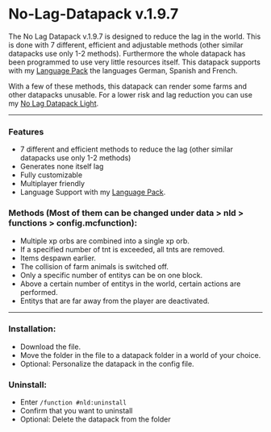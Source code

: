 # No-Lag-Datapack v.1.9.7

The No Lag Datapack v.1.9.7 is designed to reduce the lag in the world. This is done with 7 different, efficient and adjustable methods (other similar datapacks use only 1-2 methods). Furthermore the whole datapack has been programmed to use very little resources itself.
This datapack supports with my [Language Pack](http://adfoc.us/51488274991099) the languages German, Spanish and French.             

With a few of these methods, this datapack can render some farms and other datapacks unusable. For a lower risk and lag reduction you can use my [No Lag Datapack Light](https://www.planetminecraft.com/data-pack/no-lag-datapack-lite/).

***

### Features
  - 7 different and efficient methods to reduce the lag (other similar datapacks use only 1-2 methods)
  - Generates none itself lag
  - Fully customizable
  - Multiplayer friendly
  - Language Support with my [Language Pack](http://adfoc.us/51488274991099).


### Methods (Most of them can be changed under data > nld > functions > config.mcfunction):
 - Multiple xp orbs are combined into a single xp orb.
 - If a specified number of tnt is exceeded, all tnts are removed.
 - Items despawn earlier.
 - The collision of farm animals is switched off.
 - Only a specific number of entitys can be on one block.
 - Above a certain number of entitys in the world, certain actions are performed.
 - Entitys that are far away from the player are deactivated.

 ***

### Installation:
   - Download the file.
   - Move the folder in the file to a datapack folder in a world of your choice.
   - Optional: Personalize the datapack in the config file.


### Uninstall:
   - Enter `/function #nld:uninstall`
   - Confirm that you want to uninstall
   - Optional: Delete the datapack from the folder

